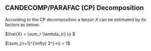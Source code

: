 ## CANDECOMP/PARAFAC (CP) Decomposition
According to the CP decomposition a tensor $X$ can be estimated by its factors as below:

$\hat{X} = \sum_r \lambda_{r} \o $

$\sum_{n=1}^{\infty} 2^{-n} = 1$
